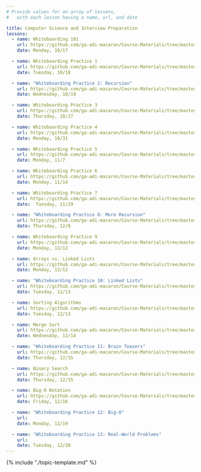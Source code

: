 ```yaml
---
# Provide values for an array of lessons,
#   with each lesson having a name, url, and date

title: Computer Science and Interview Preparation
lessons:
  - name: Whiteboarding 101
    url: https://github.com/ga-adi-macaron/Course-Materials/tree/master/lessons/computer-science-and-interview-prep/whiteboarding-lesson
    date: Monday, 10/17

  - name: Whiteboarding Practice 1
    url: https://github.com/ga-adi-macaron/Course-Materials/tree/master/lessons/computer-science-and-interview-prep/whiteboarding-morning-exercise-1
    date: Tuesday, 10/18

  - name: "Whiteboarding Practice 2: Recursion"
    url: https://github.com/ga-adi-macaron/Course-Materials/tree/master/lessons/computer-science-and-interview-prep/recursion-morning-exercise
    date: Wednesday, 10/19

  - name: Whiteboarding Practice 3
    url: https://github.com/ga-adi-macaron/Course-Materials/tree/master/lessons/computer-science-and-interview-prep/whiteboarding-practice-3
    date: Thursday, 10/27

  - name: Whiteboarding Practice 4
    url: https://github.com/ga-adi-macaron/Course-Materials/tree/master/lessons/computer-science-and-interview-prep/whiteboarding-practice-4
    date: Monday, 10/31

  - name: Whiteboarding Practice 5
    url: https://github.com/ga-adi-macaron/Course-Materials/tree/master/lessons/computer-science-and-interview-prep/whiteboarding-practice-5
    date: Monday, 11/7

  - name: Whiteboarding Practice 6
    url: https://github.com/ga-adi-macaron/Course-Materials/tree/master/lessons/computer-science-and-interview-prep/whiteboarding-practice-6
    date: Monday, 11/14

  - name: Whiteboarding Practice 7
    url: https://github.com/ga-adi-macaron/Course-Materials/tree/master/lessons/computer-science-and-interview-prep/whiteboarding-practice-7
    date:  Tuesday, 11/29

  - name: "Whiteboarding Practice 8: More Recursion"
    url: https://github.com/ga-adi-macaron/Course-Materials/tree/master/lessons/computer-science-and-interview-prep/whiteboarding-practice-8
    date: Thursday, 12/8

  - name: Whiteboarding Practice 9
    url: https://github.com/ga-adi-macaron/Course-Materials/tree/master/lessons/computer-science-and-interview-prep/whiteboarding-practice-9
    date: Monday, 12/12

  - name: Arrays vs. Linked Lists
    url: https://github.com/ga-adi-macaron/Course-Materials/tree/master/lessons/programming-fundamentals-in-java/arrays-lists-lesson
    date: Monday, 12/12

  - name: "Whiteboarding Practice 10: Linked Lists"
    url: https://github.com/ga-adi-macaron/Course-Materials/tree/master/lessons/computer-science-and-interview-prep/whiteboarding-practice-10
    date: Tuesday, 12/13

  - name: Sorting Algorithms
    url: https://github.com/ga-adi-macaron/Course-Materials/tree/master/lessons/computer-science-and-interview-prep/sorting-algorithms-lesson
    date: Tuesday, 12/13

  - name: Merge Sort
    url: https://github.com/ga-adi-macaron/Course-Materials/tree/master/lessons/computer-science-and-interview-prep/merge-sort-lesson
    date: Wednesday, 12/14

  - name: "Whiteboarding Practice 11: Brain Teasers"
    url: https://github.com/ga-adi-macaron/Course-Materials/tree/master/lessons/computer-science-and-interview-prep/whiteboarding-practice-11
    date: Thursday, 12/15

  - name: Binary Search
    url: https://github.com/ga-adi-macaron/Course-Materials/tree/master/lessons/computer-science-and-interview-prep/binary-search-lesson
    date: Thursday, 12/15

  - name: Big-O Notation
    url: https://github.com/ga-adi-macaron/Course-Materials/tree/master/lessons/computer-science-and-interview-prep/whiteboarding-practice-12
    date: Friday, 12/16

  - name: "Whiteboarding Practice 12: Big-O"
    url: 
    date: Monday, 12/19

  - name: "Whiteboarding Practice 13: Real-World Problems"
    url: 
    date: Tuesday, 12/20
---
```


{% include "./topic-template.md" %}
